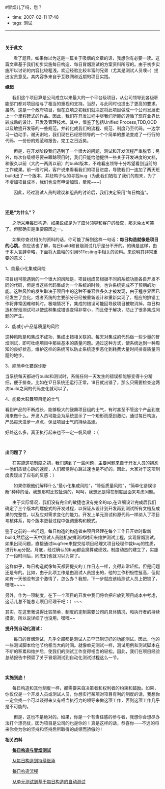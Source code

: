 #冒烟儿了吗，您？

- time: 2007-02-11 17:48
- tags: 测试
 
---
<p align="center"><strong>&nbsp;</strong></p>
<p><strong><span>关于此文</span></strong></p>
<p><span><span>&nbsp;&nbsp;&nbsp;&nbsp;&nbsp;&nbsp; </span></span><span>看了题目，如果你以为这是一篇关于吸烟的文章的话，我想你有必要一读。这篇文章基于我们初步实施每日构造、每日冒烟测试的方案资料所写的。由于初步实施所以讨论的内容比较粗浅，欢迎经验比较丰富的兄弟（尤其是测试人员噢</span><span>~</span><span>）提出宝贵意见。其内容多来自于互联网和近期的项目实践。</span>&nbsp;</p>
<p><strong><span>缘起</span></strong></p>
<p><strong><span><span>&nbsp;&nbsp;&nbsp;&nbsp;&nbsp;&nbsp; </span></span></strong><span>我们这个项目算是公司成立以来最大的一个平台级项目，从公司领导到各级职能部门都对项目给与了相当的重视和支持。当然，与此同时也提出了更高的要求。虽然，这是一个政府项目，但在立项之初我们就决定将此项目做成一个公司发展史上一个里程碑式的作品。因此，我们在开发过程中尽我们所能的遵循了现在业界比较成熟的设计、开发及管理技术。其中，借鉴了包括</span><span>Unified Process,TDD,OOD</span><span>以及敏捷开发等的一些规范，并转化成我们的流程、规范、制度乃至代码。一边学习一边动手，谢天谢地，我们现在已经把领导的一个个简单的想法变成了一行行的代码、一份份的规范和报告，完工之日近矣。</span></p>
<p><span><span>&nbsp;&nbsp;&nbsp;&nbsp;&nbsp;&nbsp; </span></span><span>但是，在开发阶段我们遇到了一个很大的问题，测试和开发流程严重脱节；另外，每次各级领导要来跟踪项目时，我们只能给他提供一些关于开发进度的文档，和很久以前（大约一两周以前）的</span><span>build</span><span>版本，不难看出领导十分希望看到当前的工作成果。前一段时间，客户说来看看我们的项目进度，导致我们一连加了两天班</span><span>build</span><span>出了一个版本，并赶鸭子似的寻找</span><span>bug</span><span>（为此我们牺牲了我们的周末，为了不增加项目成本，我们也没有申请加班，晕死</span><span>~~~</span><span>）</span></p>
<p><span><span>&nbsp;&nbsp;&nbsp;&nbsp;&nbsp;&nbsp; </span></span><span>因此，经过测试人员的建议和组员的讨论后，我们决定采用“每日构造”。</span></p>
<p>&nbsp;</p>
<p><strong><span>还是“为什么”？</span></strong></p>
<p><strong><span><span>&nbsp;&nbsp;&nbsp;&nbsp;&nbsp;&nbsp; </span></span></strong><span>之所采用每日构造，如果说成是为了应付领导和客户的检查，那未免太可笑了。但那确实是重要原因之一。</span></p>
<p><strong><span><span>&nbsp;&nbsp;&nbsp;&nbsp;&nbsp;&nbsp; </span></span></strong><span>如果你查过相关的资料的话，你可能了解到这样一句话：<strong>每日构造就像是项目的心跳</strong>。你应该也了解，每日</span><span>build</span><span>和冒烟测试几乎是分不开的。的确是这样，由于本人言辞卓略，下面将大篇幅的引用</span><span>51Testing</span><span>中相关的资料。</span><span>来说明其非常重要的意义：</span></p>
<p><span>1</span><span>、能最小化集成风险<span> </span></span></p>
<p><span>项目组可能遇到的一个很大的风险是，项目组成员根据不同的系统功能各自开发不同的代码，但是当这些代码集成为一个系统的时候，也许系统完成不了预期的功能。这种风险的发生取决于项目中的这种不兼容性多久才被发现，由于程序界面已经发生了变化，或者系统的主要部分已经被重新设计和重新实现了，相应的排错工作将非常困难和耗时。极端情况下，集成的错误可能回导致项目被取消掉。每日构造和冒烟测试可以使这种集成错误变得非常小，而且便于解决，防止了很多集成问题的产生。</span></p>
<p><span>2</span><span>、能减小产品低质量的风险<span> </span></span></p>
<p><span>这种风险是和集成不成功、集成出错相关联的。每天对集成的代码做一些少量的冒烟测试，即可杜绝项目中那些基本的质量问题。通过这种方式，使系统达到一种周知的良好状态，维护这样的系统可以防止系统逐步恶化到耗费大量时间排查质量问题的地步。</span></p>
<p><span>3</span><span>、能简单化错误诊断</span></p>
<p><span>当系统每天都进行<span>build</span>和测试时，系统任何一天发生的错误都能够变得十分精细，便于排查。比如在<span>17</span>日系统还运行正常，<span>18</span>日就出错了，那么只需要检查这两次<span>build</span>之间的代码变化就可以了。</span></p>
<p><span>4</span><span>、能极大鼓舞项目组的士气<span> </span></span></p>
<p><span>看到产品的不断成长，能够极大的鼓舞项目组的士气，有时甚至不管这个产品到底用来做什么。开发人员可能会为系统显示了一个矩形而感到激动。通过每日构造，产品每天进步一点点，保证项目士气的持续高涨。</span></p>
<p><span>好处这么多，真正执行起来也不一定一帆风顺</span><span> </span><span>：（</span></p>
<p>&nbsp;</p>
<p><strong><span>出问题了？</span></strong></p>
<p><strong><span><span>&nbsp;&nbsp;&nbsp;&nbsp;&nbsp;&nbsp; </span></span></strong><span>在实施这项制度之初，我们遇到了一些问题，主要问题来自于开发人员的抱怨</span><span>—</span><span>他们质疑心跳的速度，人们都觉得心跳过速也是不好的。因此，大家对于这项制度表现出了应有的反感：）</span></p>
<p><span><span>&nbsp;&nbsp;&nbsp;&nbsp;&nbsp;&nbsp; </span></span><span>如果你跟他们解释什么“最小化集成风险”，“降低质量风险”，“</span><span>简单化错误诊断</span><span>”种种的话，我想那时比较扯淡的。呵呵，我想还是得在制度层面来考虑问题。</span></p>
<p><strong><span><span>&nbsp;&nbsp;&nbsp;&nbsp;&nbsp;&nbsp; </span></span></strong><span>由于实际情况，我们没有完全的敏捷也没有完全的</span><span>xp,</span><span>在详细设计完成后我们确定了三个版本的螺旋式的开发过程，以保证从设计到开发再到测试所有文档及成果的完整性，以及应对需求变化的能力。开发上单元测试和源代码一样纳入了项目考核体系，每个版本更替过程中强调重构和模式。</span></p>
<p><span>鉴于之前的一些问题，每日构造的构造者由项目经理在每个工作日开始时取新</span><span>build,</span><span>然后这一天中测试人员随机安排测试时间来维护测试工程，实现冒烟测试。如果出现问题，直接通过</span><span>bugfree</span><span>来提交给项目经理又项目经理仲裁</span><span>bug</span><span>的性质，进行</span><span>bug</span><span>分配。月底，经过确认的</span><span>bug</span><span>都会换算成绩效。制度动态的建立了，实施了一段时间后，同志们也就习以为常了。</span></p>
<p><span>这样似乎，每日构造就像每天都要提交的工作日志一样，变得非常轻松。但是问题还是有的。比如，由于此项工作是由测试人员提出的，他的工作积极性挺高，但假如有一天他没有这个激情了，怎么办？我想，下一步就应该给测试人员上把锁了，嘿嘿</span><span>~~~~</span></p>
<p><span>另外，作为一项制度，在下一个项目的开发中我们将会把它放到项目成本中考虑，这活儿总不能总让项目经理干吧：）</span><span>~~~</span></p>
<p><span>其实，在这里我说得比较简单，制度的定制需要公司的具体情况，和执行者的持续摸索，所以说详细了也没用，嘿嘿</span><span>~~</span></p>
<p><strong><span>提升到自动化测试：</span></strong></p>
<p><span><span>&nbsp;&nbsp;&nbsp;&nbsp;&nbsp;&nbsp; </span></span><span>每日的冒烟测试，几乎全部都是测试人员早已制订好的功能测试。因此，他的一些测试脚本给他节约相当大的时间。就像单元测试一样，测试用例和测试脚本在不断的积累和维护后，使我们的测试工作变得相当的轻松。因此，我们在项目经验总结报告中预留了关于冒烟测试到自动化测试过程这么一节。</span></p>
<p>&nbsp;</p>
<p><strong><span>实施到底！</span></strong></p>
<p><strong><span><span>&nbsp;&nbsp;&nbsp;&nbsp;&nbsp;&nbsp; </span></span></strong><span>每日构造和其他制度一样，都需要来自决策者和权利者的约束和鼓励。如果，你仅仅是一个开发人员或测试人员，你想实行某项对项目有利的制度的话，我想你一定会找一个可以谈得来又有相当执行力的领导来做这项工作，否则这项工作几乎是不可能的。</span></p>
<p><span><span>&nbsp;&nbsp;&nbsp;&nbsp;&nbsp;&nbsp; </span></span><span>但是，这也不是绝对的。如果，你是一个有责任感的参与者，我想你会想尽办法打个漂亮仗，因为项目是公司的也是你的！真是这样的话，恭喜你</span><span>----不远的将来你会为你的坚持和坚持后所取得的成绩而骄傲的</span><span>！</span></p>
<p><strong><span>相关资料</span></strong></p>
<p><strong><span><span>&nbsp;&nbsp;&nbsp;&nbsp;&nbsp;&nbsp; </span></span></strong><strong><span><a href="http://www.51测试.com/html/36/674.html"><span><span>每日构造与冒烟测试</span></span></a></span></strong></p>
<p><strong><span><span>&nbsp;&nbsp;&nbsp;&nbsp;&nbsp;&nbsp; </span></span></strong><span><a href="http://blog.csdn.net/wingfiring/archive/2006/01/16/580696.aspx"><span><span>从每日构造到持续继承</span></span></a></span></p>
<p><span><span>&nbsp;&nbsp;&nbsp;&nbsp;&nbsp; </span><a href="http://www.dots.com.cn/DisplayNews.aspx?_id=148"><span><span>每日构造流程</span></span></a></span></p>
<p><span><span>&nbsp;&nbsp;&nbsp;&nbsp;&nbsp; </span><a href="http://www.uml.org.cn/test/200701184.asp"><span><span>从单元测试到基于每日构造的自动测试</span></span></a></span></p>

